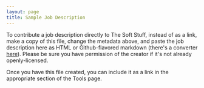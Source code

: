 ```yaml
---
layout: page
title: Sample Job Description
---
```

<p>To contribute a job description directly to The Soft Stuff, instead of as a link, make a copy of this file, change the metadata above, and paste the job description here as HTML or Github-flavored markdown (there's a converter <a href="https://www.browserling.com/tools/html-to-markdown">here</a>). Please be sure you have permission of the creator if it's not already openly-licensed.</p>
<p>Once you have this file created, you can include it as a link in the appropriate section of the Tools page.</p>
